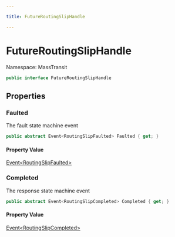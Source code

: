 ```yaml
---

title: FutureRoutingSlipHandle

---
```


# FutureRoutingSlipHandle

Namespace: MassTransit

```csharp
public interface FutureRoutingSlipHandle
```

## Properties

### **Faulted**

The fault state machine event

```csharp
public abstract Event<RoutingSlipFaulted> Faulted { get; }
```

#### Property Value

[Event\<RoutingSlipFaulted\>](../../masstransit-abstractions/masstransit/event-1)<br/>

### **Completed**

The response state machine event

```csharp
public abstract Event<RoutingSlipCompleted> Completed { get; }
```

#### Property Value

[Event\<RoutingSlipCompleted\>](../../masstransit-abstractions/masstransit/event-1)<br/>
